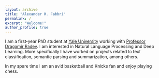 ```yaml
---
layout: archive 
title: "Alexander R. Fabbri"
permalink: /
excerpt: "Welcome!"
author_profile: true
---
```


I am a first-year PhD student at [Yale University](https://www.yale.edu/) working with [Professor Dragomir Radev](http://www.cs.yale.edu/homes/radev/). I am interested in Natural Language Processing and Deep Learning. More specifically I have worked on projects related to text classification, semantic parsing and summarization, among others. 

In my spare time I am an avid basketball and Knicks fan and enjoy playing chess.
